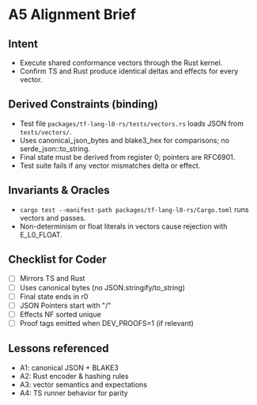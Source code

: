 # A5 Alignment Brief

## Intent
- Execute shared conformance vectors through the Rust kernel.
- Confirm TS and Rust produce identical deltas and effects for every vector.

## Derived Constraints (binding)
- Test file `packages/tf-lang-l0-rs/tests/vectors.rs` loads JSON from `tests/vectors/`.
- Uses canonical_json_bytes and blake3_hex for comparisons; no serde_json::to_string.
- Final state must be derived from register 0; pointers are RFC6901.
- Test suite fails if any vector mismatches delta or effect.

## Invariants & Oracles
- `cargo test --manifest-path packages/tf-lang-l0-rs/Cargo.toml` runs vectors and passes.
- Non-determinism or float literals in vectors cause rejection with E_L0_FLOAT.

## Checklist for Coder
- [ ] Mirrors TS and Rust
- [ ] Uses canonical bytes (no JSON.stringify/to_string)
- [ ] Final state ends in r0
- [ ] JSON Pointers start with "/"
- [ ] Effects NF sorted unique
- [ ] Proof tags emitted when DEV_PROOFS=1 (if relevant)

## Lessons referenced
- A1: canonical JSON + BLAKE3
- A2: Rust encoder & hashing rules
- A3: vector semantics and expectations
- A4: TS runner behavior for parity
